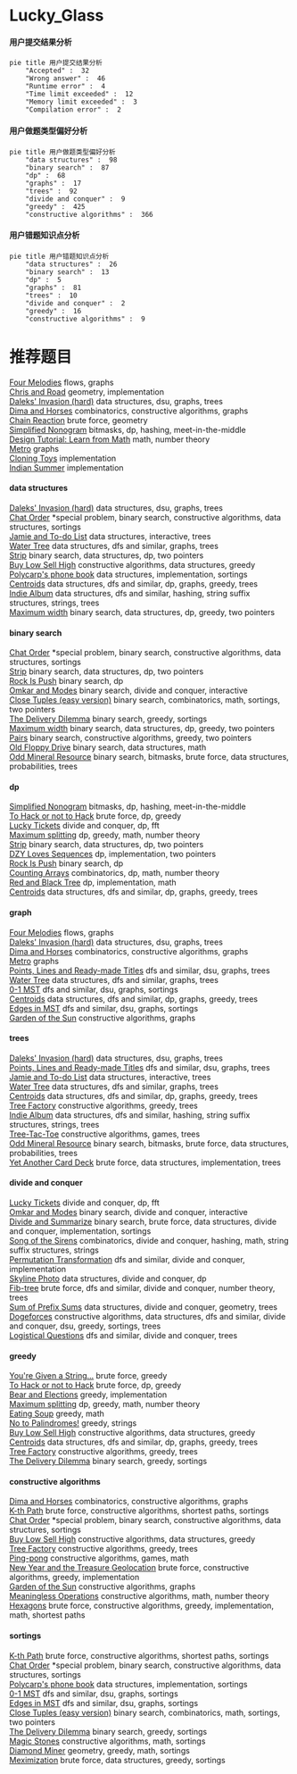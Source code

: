 # Lucky_Glass
<!-- tabs:start -->
#### **用户提交结果分析**

```mermaid
pie title 用户提交结果分析
    "Accepted" :  32
    "Wrong answer" :  46
    "Runtime error" :  4
    "Time limit exceeded" :  12
    "Memory limit exceeded" :  3
    "Compilation error" :  2
```
#### **用户做题类型偏好分析**

```mermaid
pie title 用户做题类型偏好分析
    "data structures" :  98
    "binary search" :  87
    "dp" :  68
    "graphs" :  17
    "trees" :  92
    "divide and conquer" :  9
    "greedy" :  425
    "constructive algorithms" :  366
```
#### **用户错题知识点分析**

```mermaid
pie title 用户错题知识点分析
    "data structures" :  26
    "binary search" :  13
    "dp" :  5
    "graphs" :  81
    "trees" :  10
    "divide and conquer" :  2
    "greedy" :  16
    "constructive algorithms" :  9
```
<!-- tabs:end -->
# 推荐题目
[Four Melodies](http://codeforces.com/problemset/problem/818/G)		flows,
                        graphs		  
[Chris and Road](http://codeforces.com/problemset/problem/703/C)		geometry,
                        implementation		  
[Daleks' Invasion (hard)](http://codeforces.com/problemset/problem/1184/E3)		data structures,
                        dsu,
                        graphs,
                        trees		  
[Dima and Horses](http://codeforces.com/problemset/problem/272/E)		combinatorics,
                        constructive algorithms,
                        graphs		  
[Chain Reaction](https://codeforces.com/contest/667/problem/E)		brute force,
                        geometry		  
[Simplified Nonogram](http://codeforces.com/problemset/problem/534/F)		bitmasks,
                        dp,
                        hashing,
                        meet-in-the-middle		  
[Design Tutorial: Learn from Math](http://codeforces.com/problemset/problem/472/A)		math,
                        number theory		  
[Metro](http://codeforces.com/problemset/problem/1055/A)		graphs		  
[Cloning Toys](http://codeforces.com/problemset/problem/922/A)		implementation		  
[Indian Summer](http://codeforces.com/problemset/problem/44/A)		implementation		  
<!-- tabs:start -->
#### **data structures**
[Daleks' Invasion (hard)](http://codeforces.com/problemset/problem/1184/E3)		data structures,
                        dsu,
                        graphs,
                        trees		  
[Chat Order](http://codeforces.com/problemset/problem/637/B)		*special problem,
                        binary search,
                        constructive algorithms,
                        data structures,
                        sortings		  
[Jamie and To-do List](http://codeforces.com/problemset/problem/916/D)		data structures,
                        interactive,
                        trees		  
[Water Tree](http://codeforces.com/problemset/problem/343/D)		data structures,
                        dfs and similar,
                        graphs,
                        trees		  
[Strip](http://codeforces.com/problemset/problem/487/B)		binary search,
                        data structures,
                        dp,
                        two pointers		  
[Buy Low Sell High](https://codeforces.com/contest/866/problem/D)		constructive algorithms,
                        data structures,
                        greedy		  
[Polycarp's phone book](https://codeforces.com/contest/860/problem/B)		data structures,
                        implementation,
                        sortings		  
[Centroids](http://codeforces.com/problemset/problem/708/C)		data structures,
                        dfs and similar,
                        dp,
                        graphs,
                        greedy,
                        trees		  
[Indie Album](http://codeforces.com/problemset/problem/1207/G)		data structures,
                        dfs and similar,
                        hashing,
                        string suffix structures,
                        strings,
                        trees		  
[Maximum width](http://codeforces.com/problemset/problem/1492/C)		binary search,
                        data structures,
                        dp,
                        greedy,
                        two pointers		  
#### **binary search**
[Chat Order](http://codeforces.com/problemset/problem/637/B)		*special problem,
                        binary search,
                        constructive algorithms,
                        data structures,
                        sortings		  
[Strip](http://codeforces.com/problemset/problem/487/B)		binary search,
                        data structures,
                        dp,
                        two pointers		  
[Rock Is Push](https://codeforces.com/contest/1247/problem/E)		binary search,
                        dp		  
[Omkar and Modes](http://codeforces.com/problemset/problem/1372/F)		binary search,
                        divide and conquer,
                        interactive		  
[Close Tuples (easy version)](http://codeforces.com/problemset/problem/1462/E1)		binary search,
                        combinatorics,
                        math,
                        sortings,
                        two pointers		  
[The Delivery Dilemma](http://codeforces.com/problemset/problem/1443/C)		binary search,
                        greedy,
                        sortings		  
[Maximum width](http://codeforces.com/problemset/problem/1492/C)		binary search,
                        data structures,
                        dp,
                        greedy,
                        two pointers		  
[Pairs](http://codeforces.com/problemset/problem/1463/D)		binary search,
                        constructive algorithms,
                        greedy,
                        two pointers		  
[Old Floppy Drive](http://codeforces.com/problemset/problem/1490/G)		binary search,
                        data structures,
                        math		  
[Odd Mineral Resource](http://codeforces.com/problemset/problem/1479/D)		binary search,
                        bitmasks,
                        brute force,
                        data structures,
                        probabilities,
                        trees		  
#### **dp**
[Simplified Nonogram](http://codeforces.com/problemset/problem/534/F)		bitmasks,
                        dp,
                        hashing,
                        meet-in-the-middle		  
[To Hack or not to Hack](http://codeforces.com/problemset/problem/662/E)		brute force,
                        dp,
                        greedy		  
[Lucky Tickets](http://codeforces.com/problemset/problem/1096/G)		divide and conquer,
                        dp,
                        fft		  
[Maximum splitting](http://codeforces.com/problemset/problem/870/C)		dp,
                        greedy,
                        math,
                        number theory		  
[Strip](http://codeforces.com/problemset/problem/487/B)		binary search,
                        data structures,
                        dp,
                        two pointers		  
[DZY Loves Sequences](http://codeforces.com/problemset/problem/446/A)		dp,
                        implementation,
                        two pointers		  
[Rock Is Push](https://codeforces.com/contest/1247/problem/E)		binary search,
                        dp		  
[Counting Arrays](http://codeforces.com/problemset/problem/893/E)		combinatorics,
                        dp,
                        math,
                        number theory		  
[Red and Black Tree](http://codeforces.com/problemset/problem/375/E)		dp,
                        implementation,
                        math		  
[Centroids](http://codeforces.com/problemset/problem/708/C)		data structures,
                        dfs and similar,
                        dp,
                        graphs,
                        greedy,
                        trees		  
#### **graph**
[Four Melodies](http://codeforces.com/problemset/problem/818/G)		flows,
                        graphs		  
[Daleks' Invasion (hard)](http://codeforces.com/problemset/problem/1184/E3)		data structures,
                        dsu,
                        graphs,
                        trees		  
[Dima and Horses](http://codeforces.com/problemset/problem/272/E)		combinatorics,
                        constructive algorithms,
                        graphs		  
[Metro](http://codeforces.com/problemset/problem/1055/A)		graphs		  
[Points, Lines and Ready-made Titles](https://codeforces.com/contest/871/problem/C)		dfs and similar,
                        dsu,
                        graphs,
                        trees		  
[Water Tree](http://codeforces.com/problemset/problem/343/D)		data structures,
                        dfs and similar,
                        graphs,
                        trees		  
[0-1 MST](http://codeforces.com/problemset/problem/1242/B)		dfs and similar,
                        dsu,
                        graphs,
                        sortings		  
[Centroids](http://codeforces.com/problemset/problem/708/C)		data structures,
                        dfs and similar,
                        dp,
                        graphs,
                        greedy,
                        trees		  
[Edges in MST](http://codeforces.com/problemset/problem/160/D)		dfs and similar,
                        dsu,
                        graphs,
                        sortings		  
[Garden of the Sun](http://codeforces.com/problemset/problem/1495/C)		constructive algorithms,
                        graphs		  
#### **trees**
[Daleks' Invasion (hard)](http://codeforces.com/problemset/problem/1184/E3)		data structures,
                        dsu,
                        graphs,
                        trees		  
[Points, Lines and Ready-made Titles](https://codeforces.com/contest/871/problem/C)		dfs and similar,
                        dsu,
                        graphs,
                        trees		  
[Jamie and To-do List](http://codeforces.com/problemset/problem/916/D)		data structures,
                        interactive,
                        trees		  
[Water Tree](http://codeforces.com/problemset/problem/343/D)		data structures,
                        dfs and similar,
                        graphs,
                        trees		  
[Centroids](http://codeforces.com/problemset/problem/708/C)		data structures,
                        dfs and similar,
                        dp,
                        graphs,
                        greedy,
                        trees		  
[Tree Factory](https://codeforces.com/contest/1246/problem/D)		constructive algorithms,
                        greedy,
                        trees		  
[Indie Album](http://codeforces.com/problemset/problem/1207/G)		data structures,
                        dfs and similar,
                        hashing,
                        string suffix structures,
                        strings,
                        trees		  
[Tree-Tac-Toe](http://codeforces.com/problemset/problem/1110/G)		constructive algorithms,
                        games,
                        trees		  
[Odd Mineral Resource](http://codeforces.com/problemset/problem/1479/D)		binary search,
                        bitmasks,
                        brute force,
                        data structures,
                        probabilities,
                        trees		  
[Yet Another Card Deck](http://codeforces.com/problemset/problem/1511/C)		brute force,
                        data structures,
                        implementation,
                        trees		  
#### **divide and conquer**
[Lucky Tickets](http://codeforces.com/problemset/problem/1096/G)		divide and conquer,
                        dp,
                        fft		  
[Omkar and Modes](http://codeforces.com/problemset/problem/1372/F)		binary search,
                        divide and conquer,
                        interactive		  
[Divide and Summarize](http://codeforces.com/problemset/problem/1461/D)		binary search,
                        brute force,
                        data structures,
                        divide and conquer,
                        implementation,
                        sortings		  
[Song of the Sirens](http://codeforces.com/problemset/problem/1466/G)		combinatorics,
                        divide and conquer,
                        hashing,
                        math,
                        string suffix structures,
                        strings		  
[Permutation Transformation](http://codeforces.com/problemset/problem/1490/D)		dfs and similar,
                        divide and conquer,
                        implementation		  
[Skyline Photo](https://codeforces.com/contest/1483/problem/C)		data structures,
                        divide and conquer,
                        dp		  
[Fib-tree](http://codeforces.com/problemset/problem/1491/E)		brute force,
                        dfs and similar,
                        divide and conquer,
                        number theory,
                        trees		  
[Sum of Prefix Sums](http://codeforces.com/problemset/problem/1303/G)		data structures,
                        divide and conquer,
                        geometry,
                        trees		  
[Dogeforces](http://codeforces.com/problemset/problem/1494/D)		constructive algorithms,
                        data structures,
                        dfs and similar,
                        divide and conquer,
                        dsu,
                        greedy,
                        sortings,
                        trees		  
[Logistical Questions](http://codeforces.com/problemset/problem/566/C)		dfs and similar,
                        divide and conquer,
                        trees		  
#### **greedy**
[You're Given a String...](http://codeforces.com/problemset/problem/23/A)		brute force,
                        greedy		  
[To Hack or not to Hack](http://codeforces.com/problemset/problem/662/E)		brute force,
                        dp,
                        greedy		  
[Bear and Elections](http://codeforces.com/problemset/problem/574/A)		greedy,
                        implementation		  
[Maximum splitting](http://codeforces.com/problemset/problem/870/C)		dp,
                        greedy,
                        math,
                        number theory		  
[Eating Soup](http://codeforces.com/problemset/problem/1163/A)		greedy,
                        math		  
[No to Palindromes!](http://codeforces.com/problemset/problem/464/A)		greedy,
                        strings		  
[Buy Low Sell High](https://codeforces.com/contest/866/problem/D)		constructive algorithms,
                        data structures,
                        greedy		  
[Centroids](http://codeforces.com/problemset/problem/708/C)		data structures,
                        dfs and similar,
                        dp,
                        graphs,
                        greedy,
                        trees		  
[Tree Factory](https://codeforces.com/contest/1246/problem/D)		constructive algorithms,
                        greedy,
                        trees		  
[The Delivery Dilemma](http://codeforces.com/problemset/problem/1443/C)		binary search,
                        greedy,
                        sortings		  
#### **constructive algorithms**
[Dima and Horses](http://codeforces.com/problemset/problem/272/E)		combinatorics,
                        constructive algorithms,
                        graphs		  
[K-th Path](http://codeforces.com/problemset/problem/1196/F)		brute force,
                        constructive algorithms,
                        shortest paths,
                        sortings		  
[Chat Order](http://codeforces.com/problemset/problem/637/B)		*special problem,
                        binary search,
                        constructive algorithms,
                        data structures,
                        sortings		  
[Buy Low Sell High](https://codeforces.com/contest/866/problem/D)		constructive algorithms,
                        data structures,
                        greedy		  
[Tree Factory](https://codeforces.com/contest/1246/problem/D)		constructive algorithms,
                        greedy,
                        trees		  
[Ping-pong](http://codeforces.com/problemset/problem/1455/C)		constructive algorithms,
                        games,
                        math		  
[New Year and the Treasure Geolocation](http://codeforces.com/problemset/problem/1091/B)		brute force,
                        constructive algorithms,
                        greedy,
                        implementation		  
[Garden of the Sun](http://codeforces.com/problemset/problem/1495/C)		constructive algorithms,
                        graphs		  
[Meaningless Operations](http://codeforces.com/problemset/problem/1110/C)		constructive algorithms,
                        math,
                        number theory		  
[Hexagons](http://codeforces.com/problemset/problem/1421/D)		brute force,
                        constructive algorithms,
                        greedy,
                        implementation,
                        math,
                        shortest paths		  
#### **sortings**
[K-th Path](http://codeforces.com/problemset/problem/1196/F)		brute force,
                        constructive algorithms,
                        shortest paths,
                        sortings		  
[Chat Order](http://codeforces.com/problemset/problem/637/B)		*special problem,
                        binary search,
                        constructive algorithms,
                        data structures,
                        sortings		  
[Polycarp's phone book](https://codeforces.com/contest/860/problem/B)		data structures,
                        implementation,
                        sortings		  
[0-1 MST](http://codeforces.com/problemset/problem/1242/B)		dfs and similar,
                        dsu,
                        graphs,
                        sortings		  
[Edges in MST](http://codeforces.com/problemset/problem/160/D)		dfs and similar,
                        dsu,
                        graphs,
                        sortings		  
[Close Tuples (easy version)](http://codeforces.com/problemset/problem/1462/E1)		binary search,
                        combinatorics,
                        math,
                        sortings,
                        two pointers		  
[The Delivery Dilemma](http://codeforces.com/problemset/problem/1443/C)		binary search,
                        greedy,
                        sortings		  
[Magic Stones](http://codeforces.com/problemset/problem/1110/E)		constructive algorithms,
                        math,
                        sortings		  
[Diamond Miner](https://codeforces.com/contest/1496/problem/C)		geometry,
                        greedy,
                        math,
                        sortings		  
[Meximization](http://codeforces.com/problemset/problem/1497/A)		brute force,
                        data structures,
                        greedy,
                        sortings		  
<!-- tabs:end -->

